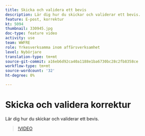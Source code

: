 ```yaml
---
title: Skicka och validera ett bevis
description: Lär dig hur du skickar och validerar ett bevis.
feature: E-post, korrektur
kt: 5094
thumbnail: 330945.jpg
doc-type: feature video
activity: use
team: WWFRE
role: Yrkesverksamma inom affärsverksamhet
level: Nybörjare
translation-type: tm+mt
source-git-commit: a16eb6d92ca40a1188e1ba6730bc28c2fb8358ce
workflow-type: tm+mt
source-wordcount: '32'
ht-degree: 0%

---
```



# Skicka och validera korrektur

Lär dig hur du skickar och validerar ett bevis.

>[!VIDEO](https://video.tv.adobe.com/v/330945)
